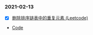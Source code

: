 ### 2021-02-13
- [x] [删除排序链表中的重复元素 (Leetcode)](https://leetcode.com/problems/remove-duplicates-from-sorted-list/)
* [Code](https://github.com/yzn12345/Leetcode_notes/blob/main/2021-02-13/%E5%88%A0%E9%99%A4%E6%8E%92%E5%BA%8F%E9%93%BE%E8%A1%A8%E4%B8%AD%E7%9A%84%E9%87%8D%E5%A4%8D%E5%85%83%E7%B4%A0%20(Leetcode).md)
